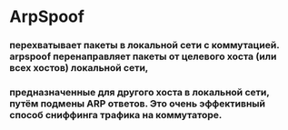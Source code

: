 # ArpSpoof

### перехватывает пакеты в локальной сети с коммутацией. arpspoof перенаправляет пакеты от целевого хоста (или всех хостов) локальной сети,
### предназначенные для другого хоста в локальной сети, путём подмены ARP ответов. Это очень эффективный способ сниффинга трафика на коммутаторе.
